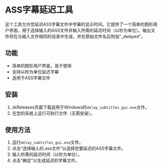 # ASS字幕延迟工具

这个工具允许您延迟ASS字幕文件中字幕的显示时间。它提供了一个简单的图形用户界面，用于选择输入的ASS文件并输入所需的延迟时间（以秒为单位）。输出文件将在与输入文件相同的目录中生成，并在原始文件名后附加"_delayed"。

## 功能

- 简单的图形用户界面，易于使用
- 支持以秒为单位延迟字幕
- 适用于ASS字幕文件

## 安装

1. 从Releases页面下载适用于Windows的`delay_subtitles_gui.exe`文件。
2. 在您的系统上运行可执行文件（无需安装）。

## 使用方法

1. 运行`delay_subtitles_gui.exe`文件。
2. 点击“选择输入的.ass文件”以选择您要延迟的ASS字幕文件。
3. 输入所需的延迟时间（以秒为单位）。
4. 点击“确定”以生成延迟的字幕文件。
